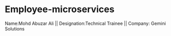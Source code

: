 # Employee-microservices

Name:Mohd Abuzar Ali ||
Designation:Technical Trainee ||
Company: Gemini Solutions 
